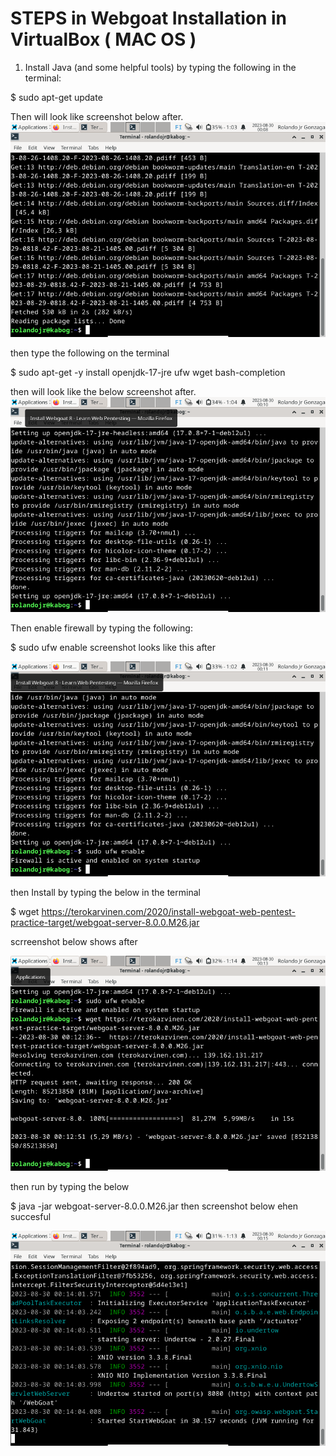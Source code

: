 # STEPS in Webgoat Installation in VirtualBox ( MAC OS )

1. Install Java (and some helpful tools) by typing the following in the terminal:

$ sudo apt-get update

Then will look like  screenshot below after. 
<img src="https://github.com/rolandogonzagajr/infosec/blob/main/Screenshots/Screenshot.Update.png">

then type the following on the terminal

$ sudo apt-get -y install openjdk-17-jre ufw wget bash-completion

then will look like the below screenshot after.
<img src="https://github.com/rolandogonzagajr/infosec/blob/main/Screenshots/Screenshot.2.png">

Then enable firewall by typing the following:

$ sudo ufw enable
 screenshot looks like this after

 <img src="https://github.com/rolandogonzagajr/infosec/blob/main/Screenshots/Screenshot.Firewall.png">
 
then Install by typing the below in the terminal

$ wget https://terokarvinen.com/2020/install-webgoat-web-pentest-practice-target/webgoat-server-8.0.0.M26.jar

scrreenshot below shows after

 <img src="https://github.com/rolandogonzagajr/infosec/blob/main/Screenshots/Screenshot.Install.png">


then run by typing the below

$ java -jar webgoat-server-8.0.0.M26.jar
then screenshot below ehen succesful

 <img src="https://github.com/rolandogonzagajr/infosec/blob/main/Screenshots/Screenshot.webgoat.png">


